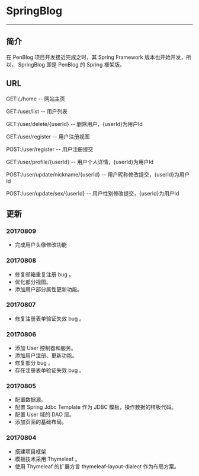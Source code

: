 # SpringBlog

****

## 简介
  在 PenBlog 项目开发接近完成之时，其 Spring Framework 
版本也开始开发，所以， SpringBlog 即是 PenBlog 的 
Spring 框架版。

## URL

  GET:/,/home -- 网站主页
  
  
  GET:/user/list -- 用户列表
  
  GET:/user/delete/{userId} -- 删除用户，{userId}为用户Id
  
  GET:/user/register -- 用户注册视图
  
  POST:/user/register -- 用户注册提交
  
  GET:/user/profile/{userId} --  用户个人详情，{userId}为用户Id
  
  POST:/user/update/nickname/{userId} -- 用户昵称修改提交，{userId}为用户Id
  
  POST:/user/update/sex/{userId} -- 用户性别修改提交，{userId}为用户Id
  
  
  
## 更新

### 20170809
  * 完成用户头像修改功能

### 20170808
  * 修复邮箱重复注册 bug 。
  * 优化部分视图。
  * 添加用户部分属性更新功能。

### 20170807
  * 修复注册表单验证失效 bug 。

### 20170806
  * 添加 User 控制器和服务。
  * 添加用户注册、更新功能。
  * 修复部分 bug 。
  * 存在注册表单验证失效 bug 。

### 20170805
  * 配置数据源。
  * 配置 Spring Jdbc Template 作为 JDBC 模板，操作数据的样板代码。
  * 配置 User 域的 DAO 层。
  * 添加页面的基础布局。

### 20170804
  * 搭建项目框架
  * 模板技术采用 Thymeleaf 。
  * 使用 Thymeleaf 的扩展方言 thymeleaf-layout-dialect 作为布局方案。